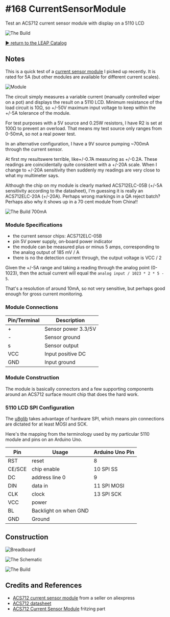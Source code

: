 # #168 CurrentSensorModule

Test an ACS712 current sensor module with display on a 5110 LCD

![The Build](./assets/CurrentSensorModule_build.jpg?raw=true)

[:arrow_forward: return to the LEAP Catalog](https://leap.tardate.com)

## Notes

This is a quick test of a
[current sensor module](http://www.aliexpress.com/item/NEW-5A-Hall-Current-Sensor-Module-ACS712-model-5A-In-stock-high-quality/1778579838.html)
I picked up recently. It is rated for 5A (but other modules are available for different current scales).

![Module](./assets/module.jpg?raw=true)

The circuit simply measures a variable current (manually controlled wiper on a pot) and displays the result on a 5110 LCD.
Minimum resistance of the load circuit is 10Ω, so +/-50V maximum input voltage to keep within the +/-5A tolerance of the module.

For test purposes with a 5V source and 0.25W resistors, I have R2 is set at 100Ω to prevent an overload.
That means my test source only ranges from 0-50mA, so not a real power test.

In an alternative configuration, I have a 9V source pumping ~700mA through the current sensor.

At first my resultswere terrible, like+/-0.7A measuring as +/-0.2A.
These readings are coincidentally quite consistent with a +/-20A scale.
When I change to +/-20A sensitivity then suddenly my readings are very close to what my multimeter says.

Although the chip on my module is clearly marked ACS712ELC-05B (+/-5A sensitivity according to the datasheet),
I'm guessing it is really an ACS712ELC-20A (+/-20A).
Perhaps wrong markings in a QA reject batch?
Perhaps also why it shows up in a 70 cent module from China!!

![The Build 700mA](./assets/CurrentSensorModule_build_700mA.jpg?raw=true)

### Module Specifications

* the current sensor chips: ACS712ELC-05B
* pin 5V power supply, on-board power indicator
* the module can be measured plus or minus 5 amps, corresponding to the analog output of 185 mV / A
* there is no the detection current through, the output voltage is VCC / 2

Given the +/-5A range and taking a reading through the analog point (0-1023), then the
actual current will equal the `analog input / 1023 * 2 * 5 - 5`.

That's a resolution of around 10mA, so not very sensitive, but perhaps good enough for gross current monitoring.

### Module Connections

| Pin/Terminal | Description         |
|--------------|---------------------|
| +            | Sensor power 3.3/5V |
| -            | Sensor ground       |
| s            | Sensor output       |
| VCC          | Input positive DC   |
| GND          | Input ground        |

### Module Construction

The module is basically connectors and a few supporting components around an ACS712 surface mount chip that does the hard work.

### 5110 LCD SPI Configuration

The [u8glib](https://github.com/olikraus/u8glib) takes advantage of hardware SPI, which means
pin connections are dictated for at least MOSI and SCK.

Here's the mapping from the terminology used by my particular 5110 module and pins on an Arduino Uno.

| Pin    | Usage                 | Arduino Uno Pin |
|--------|-----------------------|-----------------|
| RST    | reset                 | 8               |
| CE/SCE | chip enable           | 10 SPI SS       |
| DC     | address line 0        | 9               |
| DIN    | data in               | 11 SPI MOSI     |
| CLK    | clock                 | 13 SPI SCK      |
| VCC    | power                 |                 |
| BL     | Backlight on when GND |                 |
| GND    | Ground                |                 |

## Construction

![Breadboard](./assets/CurrentSensorModule_bb.jpg?raw=true)

![The Schematic](./assets/CurrentSensorModule_schematic.jpg?raw=true)

![The Build](./assets/CurrentSensorModule_build.jpg?raw=true)

## Credits and References
* [ACS712 current sensor module](http://www.aliexpress.com/item/NEW-5A-Hall-Current-Sensor-Module-ACS712-model-5A-In-stock-high-quality/1778579838.html) from a seller on aliexpress
* [ACS712 datasheet](https://www.sparkfun.com/datasheets/BreakoutBoards/0712.pdf)
* [ACS712 Current Sensor Module](../../FritzingParts/ACS712CurrentSensorModule) fritzing part

